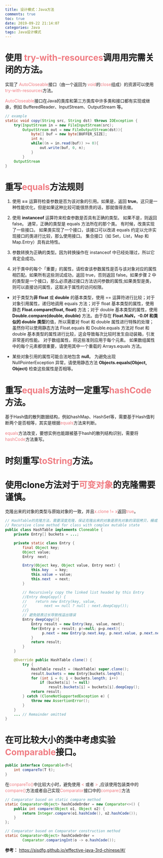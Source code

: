 ```yaml
---
title: 设计模式：Java方法
comments: true
toc: true
date: 2019-09-22 21:14:07
categories: Java
tags: Java设计模式
---
```


# 使用 <font color=#f07c82>try-with-resources</font>调用用完需关闭的方法。

实现了 <font color=#f07c82>AutoCloseable</font>接口（由一个返回为 <font color=#f07c82>void</font>的<font color=#f07c82>close</font>组成）的资源可以使用<font color=#f07c82>try-with-resources</font>方法。

<font color=#f07c82>AutoCloseable</font>接口在Java的类库和第三方类库中许多类和接口都有实现或继承，例如 BufferedReader、InputStream、OutputStream 等。

```java
// example
static void copy(String src, String dst) throws IOException {
    try(InputStream in = new FileInputStream(src);
        OutputStream out = new FileOutputStream(dst)){
            byte[] buf = new byte[BUFFER_SIZE];
            int n;
            while((n = in.read(buf)) >= 0){
                out.write(buf, 0, n);
            }
        }
    OutputStream 
}
```

# 重写<font color=#f07c82>equals</font>方法规则

1. 使用 **==** 运算符检查参数是否为该对象的引用。如果是，返回 **true**。这只是一种性能优化，但是如果这种比较可能很昂贵的话，那就值得去做。

2. 使用 **instanceof** 运算符来检查参数是否具有正确的类型。 如果不是，则返回 false。 通常，正确的类型是 equals 方法所在的那个类。 有时候，改类实现了一些接口。 如果类实现了一个接口，该接口可以改进 equals 约定以允许实现接口的类进行比较，那么使用接口。 集合接口（如 Set，List，Map 和 Map.Entry）具有此特性。

3. 参数转换为正确的类型。因为转换操作在 instanceof 中已经处理过，所以它肯定会成功。

4. 对于类中的每个「重要」的属性，请检查该参数属性是否与该对象对应的属性相匹配。如果所有这些测试成功，返回 true，否则返回 false。如果步骤 2 中的类型是一个接口，那么必须通过接口方法访问参数的属性;如果类型是类，则可以直接访问属性，这取决于属性的访问权限。


+ 对于类型为**非 float** 或 **double** 的基本类型，使用 == 运算符进行比较；对于对象引用属性，递归地调用 equals 方法；对于 float 基本类型的属性，使用静态 **Float.compare(float, float)** 方法；对于 double 基本类型的属性，使用 **Double.compare(double, double)** 方法。由于存在 **Float.NaN，-0.0f 和类似的 double 类型**的值，所以需要对 float 和 double 属性进行特殊的处理；虽然你可以使用静态方法 Float.equals 和 Double.equals 方法对 float 和 double 基本类型的属性进行比较，这会导致每次比较时发生自动装箱，引发非常差的性能。 对于数组属性，将这些准则应用于每个元素。 如果数组属性中的每个元素都很重要，请使用其中一个重载的 Arrays.equals 方法。

+ 某些对象引用的属性可能合法地包含 **null**。 为避免出现 NullPointerException 异常，请使用静态方法 **Objects.equals(Object, Object)** 检查这些属性是否相等。

# 重写<font color=#f07c82>equals</font>方法时一定重写<font color=#f07c82>hashCode</font>方法。

基于Hash值的散列数据结构，例如hashMap、HashSet等，需要基于Hash值判断两个是否相等，其实是根据<font color=#f07c82>equals</font>方法来判断。

<font color=#f07c82>equals</font>方法改变，要想实例也能跟被基于hash的散列结构识别，需要将<font color=#f07c82>hashCode</font>方法重写。

# 时刻重写<font color=#f07c82>toString</font>方法。

# 使用clone方法对于<font color=#f07c82>可变对象</font>的克隆需要谨慎。

克隆出来的对象的类型与原始对象的一致，并且<font color=#f07c82>x.clone != x</font>返回<font color=#f07c82>true</font>。

```java
// HashTable的克隆方法，需要深度克隆，保证克隆出来的对象是原先对象的深层拷贝，桶或链都拷贝一份
// Recursive clone method for class with complex mutable state
public class HashTable implements Cloneable {
    private Entry[] buckets = ...;

    private static class Entry {
        final Object key;
        Object value;
        Entry  next;

        Entry(Object key, Object value, Entry next) {
            this.key   = key;
            this.value = value;
            this.next  = next;  
        }

        // Recursively copy the linked list headed by this Entry
        //Entry deepCopy() {
        //    return new Entry(key, value,
        //        next == null ? null : next.deepCopy());
        //}
        // 避免链表过长导致栈溢出错误
        Entry deepCopy(){
            Entry result = new Entry(key, value, next);
            for(Entry p = result; p!=null; p=p.next){
                 p.next = new Entry(p.next.key, p.next.value, p.next.next);
            }
            return result;
        }
    }

    @Override public HashTable clone() {
        try {
            HashTable result = (HashTable) super.clone();
            result.buckets = new Entry[buckets.length];
            for (int i = 0; i < buckets.length; i++)
                if (buckets[i] != null)
                    result.buckets[i] = buckets[i].deepCopy();
            return result;
        } catch (CloneNotSupportedException e) {
            throw new AssertionError();
        }
    }
    ... // Remainder omitted
}
```

# 在可比较大小的类中考虑实验<font color=#f07c82>Comparable</font>接口。

```java
public interface Comparable<T>{
    int compareTo(T t);
}
```

在<font color=#f07c82>conpareTo()</font>中比较大小时，避免使用<font color=#f07c82> < </font>或者<font color=#f07c82> > </font>,应该使用包装类中的<font color=#f07c82>compare()</font>方法或者自己实现<font color=#f07c82>Comparator</font>接口中的<font color=#f07c82>compare()</font>方法

```java
// Comparator based on static compare method
static Comparator<Object> hashCodeOrder = new Comparator<>() {
    public int compare(Object o1, Object o2) {
        return Integer.compare(o1.hashCode(), o2.hashCode());
    }
};

// Comparator based on Comparator construction method
static Comparator<Object> hashCodeOrder =
        Comparator.comparingInt(o -> o.hashCode());

```

**参考：** <u>https://sjsdfg.github.io/effective-java-3rd-chinese/#/</u>